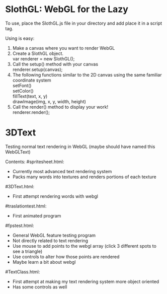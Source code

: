 # SlothGL: WebGL for the Lazy
To use, place the SlothGL.js file in your directory and add place it in a script tag.

Using is easy:<br />
1) Make a canvas where you want to render WebGL <br />
2) Create a SlothGL object. <br />
	var renderer = new SlothGL();<br />
3) Call the setup() method with your canvas <br />
	renderer.setup(canvas);<br />
4) The following functions similar to the 2D canvas using the same familiar coordinate system <br />
	setFont()<br />
	setColor()<br />
	fillText(text, x, y)<br />
	drawImage(img, x, y, width, height)<br />
5) Call the render() method to display your work! <br />
	renderer.render();

# 3DText
Testing normal text rendering in WebGL
(maybe should have named this WebGLText)

Contents:
#spritesheet.html:
- Currently most advanced text rendering system
- Packs many words into textures and renders portions of each texture


#3DText.html:
- First attempt rendering words with webgl


#traslationtest.html:
- First animated program


#fpstest.html:
- General WebGL feature testing program
- Not directly related to text rendering
- Use mouse to add points to the webgl array
    (click 3 different spots to see a triangle)
- Use controls to alter how those points are rendered
- Maybe learn a bit about webgl


#TextClass.html:
- First attempt at making my text rendering system more object oriented
- Has some controls as well